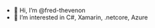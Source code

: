 - 👋 Hi, I’m @fred-thevenon
- 👀 I’m interested in C#, Xamarin, .netcore, Azure


<!---
fred-thevenon/fred-thevenon is a ✨ special ✨ repository because its `README.md` (this file) appears on your GitHub profile.
You can click the Preview link to take a look at your changes.
--->
